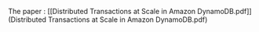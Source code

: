 The paper : [[Distributed Transactions at Scale in Amazon DynamoDB.pdf]](Distributed Transactions at Scale in Amazon DynamoDB.pdf)




